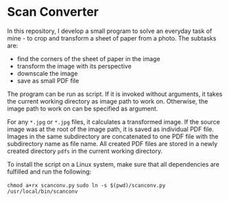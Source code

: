 # Scan Converter

In this repository, I develop a small program to solve an everyday task of mine - to crop and transform a sheet of paper from a photo. The subtasks are:
 - find the corners of the sheet of paper in the image
 - transform the image with its perspective
 - downscale the image
 - save as small PDF file

The program can be run as script. If it is invoked without arguments, it takes the current working directory as image path to work on. Otherwise, the image path to work on can be specified as argument.

For any `*.jpg` or `*.jpg` files, it calculates a transformed image. If the source image was at the root of the image path, it is saved as individual PDF file. Images in the same subdirectory are concatenated to one PDF file with the subdirectory name as file name. All created PDF files are stored in a newly created directory `pdfs` in the current working directory.

To install the script on a Linux system, make sure that all dependencies are fulfilled and run the following:

`chmod a+rx scanconv.py`
`sudo ln -s $(pwd)/scanconv.py /usr/local/bin/scanconv`
